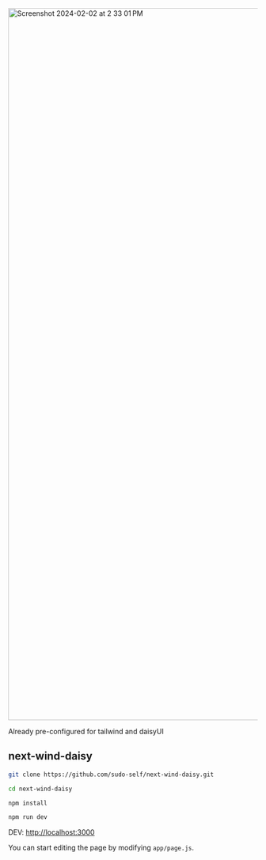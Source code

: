<img width="1440" alt="Screenshot 2024-02-02 at 2 33 01 PM" src="https://github.com/sudo-self/next-wind-daisy/assets/119916323/cab7db35-1286-409e-88dd-7756edbe25da">

Already pre-configured for tailwind and daisyUI

## next-wind-daisy

```bash
git clone https://github.com/sudo-self/next-wind-daisy.git

cd next-wind-daisy

npm install

npm run dev
```

DEV: [http://localhost:3000](http://localhost:3000) 

You can start editing the page by modifying `app/page.js`.

